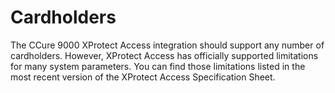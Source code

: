# Cardholders

The CCure 9000 XProtect Access integration should support any number of cardholders. However, XProtect Access has officially supported limitations for many system parameters. You can find those limitations listed in the most recent version of the XProtect Access Specification Sheet.